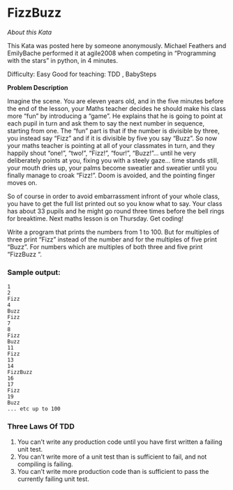 # FizzBuzz

*About this Kata*

This Kata was posted here by someone anonymously. 
Michael Feathers and EmilyBache performed it at agile2008 when competing 
in “Programming with the stars” in python, in 4 minutes.

Difficulty: Easy Good for teaching: TDD , BabySteps

**Problem Description**

Imagine the scene. You are eleven years old, and in the five minutes before the end of 
the lesson, your Maths teacher decides he should make his class more “fun” by 
introducing a “game”. He explains that he is going to point at each pupil in turn 
and ask them to say the next number in sequence, starting from one. The “fun” part 
is that if the number is divisible by three, you instead say “Fizz” and if it is 
divisible by five you say “Buzz”. So now your maths teacher is pointing at all of 
your classmates in turn, and they happily shout “one!”, “two!”, “Fizz!”, “four!”, 
“Buzz!”… until he very deliberately points at you, fixing you with a steely gaze… 
time stands still, your mouth dries up, your palms become sweatier and sweatier 
until you finally manage to croak “Fizz!”. Doom is avoided, and the pointing finger 
moves on.

So of course in order to avoid embarrassment infront of your whole class, you have 
to get the full list printed out so you know what to say. Your class has about 33 
pupils and he might go round three times before the bell rings for breaktime. Next 
maths lesson is on Thursday. Get coding!

Write a program that prints the numbers from 1 to 100. But for multiples of 
three print “Fizz” instead of the number and for the multiples of five print 
“Buzz”. For numbers which are multiples of both three and five print “FizzBuzz “.

### Sample output:

```
1
2
Fizz
4
Buzz
Fizz
7
8
Fizz
Buzz
11
Fizz
13
14
FizzBuzz
16
17
Fizz
19
Buzz
... etc up to 100
```

### Three Laws Of TDD
1. You can’t write any production code until you have first written a failing unit test.
2. You can’t write more of a unit test than is sufficient to fail, and not compiling is failing.
3. You can’t write more production code than is sufficient to pass the currently failing unit test.

